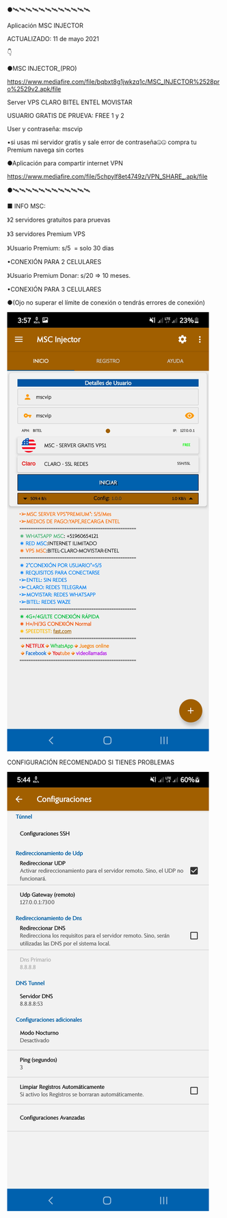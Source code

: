 ●🛰🛰🛰🛰🛰🛰🛰🛰🛰🛰🛰🛰

Aplicación MSC INJECTOR 

ACTUALIZADO: 11 de mayo 2021 

👇 

●MSC INJECTOR_(PRO) 

https://www.mediafire.com/file/bqbxt8g1jwkzq1c/MSC_INJECTOR%2528pro%2529v2.apk/file 

Server VPS CLARO BITEL ENTEL MOVISTAR 

USUARIO GRATIS DE PRUEVA: FREE 1 y 2

User y contraseña: mscvip 

•si usas mi servidor gratis y sale error de contraseña🤐🤐 compra tu Premium navega sin cortes

●Aplicación para compartir internet VPN 

https://www.mediafire.com/file/5chpylf8et4749z/VPN_SHARE_.apk/file 

●🛰🛰🛰🛰🛰🛰🛰🛰🛰🛰🛰🛰

■ INFO MSC:

》2 servidores gratuitos para pruevas

》3 servidores Premium VPS 

》Usuario Premium: s/5  = solo 30 dias

•CONEXIÓN PARA 2 CELULARES 

》Usuario Premium Donar: s/20 => 10 meses.

•CONEXIÓN PARA 3 CELULARES 

●(Ojo no superar el límite de conexión o tendrás errores de conexión)



![logo](https://raw.githubusercontent.com/Maicolsc/msc_injector/main/Screenshot_20210515-155749_MSC%20Injector.jpg)


CONFIGURACIÓN RECOMENDADO SI TIENES PROBLEMAS



![logo](https://raw.githubusercontent.com/Maicolsc/msc_injector/main/Screenshot_20210515-174453_MSC%20Injector.jpg)



